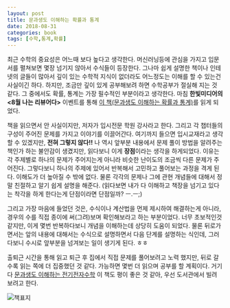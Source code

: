 ```yaml
---
layout: post
title: 문과생도 이해하는 확률과 통계
date: 2018-08-31
categories: book
tags: [수학,통계,확률]
---
```


최근 수학의 중요성은 어느때 보다 높다고 생각한다. 머신러닝등에 관심을 가지고 입문서를 펼쳐보면 몇장 넘기지 않아서 수식들이 등장한다. 그나마 쉽게 설명한 책이나 인테넷의 글들이 많아서 깊이 있는 수학적 지식이 없더라도 어느정도는 이해를 할 수 있는건 사실이긴 하다. 하지만, 조금만 깊이 있게 공부해보려 하면 수학공부가 절실해 지는 것 같다. 그 중에서도 확률, 통계는 가장 필수적인 부분이라고 생각한다. 마침 **한빛미디어의 \<8월 나는 리뷰어다\>** 이벤트를 통해 [이 책(문과생도 이해하는 확률과 통계)](http://www.aladin.co.kr/shop/wproduct.aspx?ItemId=154127273)를 읽게 되었다.

책을 읽으면서 안 사실이지만, 저자가 입시전문 학원 강사라고 한다. 그리고 각 챕터들의 구성이 주어진 문제를 가지고 이야기를 이끌어간다. 여기까지 들으면 입시교재라고 생각 할 수 있겠지만, **전혀 그렇지 않다!!** 나 역시 앞부분 내용에서 문제 풀이 방법을 알려주는 책인가 하는 불안감이 생겼지만, 읽다보니 이게 **장점**이라는 생각을 하게되었다. 이유는 각 주제별로 하나의 문제가 주어지는게 아니라 비슷한 난이도의 조금씩 다른 문제가 주어진다. 그렇다보니 하나의 주제에 있어서 반복해서 고민하고 풀어보는 과정을 격게 된다. 이해도가 더 높아질 수 밖에 없다. 물론 각각의 문제나 그에 관현 개념들에 대해서 정말 친절하고 알기 쉽게 설명을 해준다. (읽다보면 내가 다 이해하고 책장을 넘기고 있다는 착각을 하게 한다는게 단점이라면 단점일까? ㅡ.ㅡ;)

그리고 가장 마음에 들었던 것은, 수식이나 계산법을 먼제 제시하여 해결하는게 아니라, 경우의 수를 직접 종이에 써(그려)보며 확인해보라고 하는 부분이었다. 너무 초보적인것 같지만, 이게 몇번 반복하다보니 개념을 이해하는데 상당히 도움이 되었다. 물론 뒤로가면서는 앞의 내용에 대해서는 수식으로 설명하면서 다음 단계를 설명하는 식인데, 그러다보니 수시로 앞부분을 넘겨보는 일이 생기게 된다. ㅎㅎ

출퇴근 시간을 통해 읽고 퇴근 후 집에서 직접 문제를 풀어보려고 노력 했지만, 뒤로 갈수록 읽는 쪽에 더 집중했던 것 같다. 가능하면 몇번 더 읽으며 공부를 할 계획이다. 거기다 [문과생도 이해하는 전기전자수학](http://www.aladin.co.kr/shop/wproduct.aspx?ItemId=113879159) 이 책도 평이 좋은 것 같아, 우선 도서관에서 빌려 보려고 한다.

![책표지](https://farm2.staticflickr.com/1887/44367650381_e45216ca40.jpg)